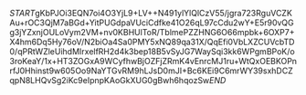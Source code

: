 $START$gKbPJOi3EQN7oi4O3YjL9+LV++N491ylYlQlCzV55/jgra723RguVCZKAu+rOC3QjM7aBGd+YitPUGdpaVUciCdfke41O26qL97cCdu2wY+E5r90vQGg3jYZxnjOULoVym2VM+nv0KBHUlToR/TblmePZZHNG6O66mpbk+6OXP7+X4hm6Dq5Hy76oV/N2biOa4Sa0PMY5xNQ89qa31X/QqEfi0VbLXZCUVcbTD0/qPRtWZleUihdMIrxelfRH2d4k3bep18B5vSyJG7WaySqi3kk6WPgmBPoK/o3roKeaY/1x+HT3ZOGxA9WCyfhwBjOZFjZRmK4vEnrcMJ1ru+WtQxOEBKOPnrfJ0Hhinst9w605Oo9NaYTGvRM9hLJsD0mJI+Bc6KEi9C6mrWY39sxhDCZqpN8LHQvSg2iKc9eIpnpKAoGkXUG0gBwh6hqozSw$END$